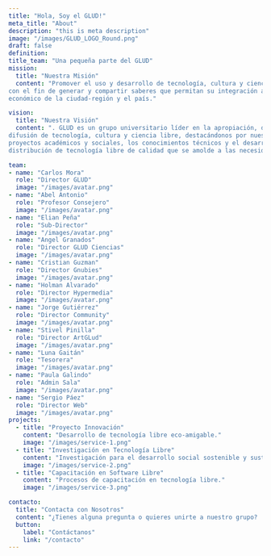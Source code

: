```yaml
---
title: "Hola, Soy el GLUD!"
meta_title: "About"
description: "this is meta description"
image: "/images/GLUD_LOGO_Round.png"
draft: false
definition: 
title_team: "Una pequeña parte del GLUD"
mission:
  title: "Nuestra Misión"
  content: "Promover el uso y desarrollo de tecnología, cultura y ciencia libre,
con el fin de generar y compartir saberes que permitan su integración al desarrollo social y
económico de la ciudad-región y el país."

vision:
  title: "Nuestra Visión"
  content: ". GLUD es un grupo universitario líder en la apropiación, desarrollo, uso y
difusión de tecnología, cultura y ciencia libre, destacándonos por nuestro valor humano, los
proyectos académicos y sociales, los conocimientos técnicos y el desarrollo, mejora y
distribución de tecnología libre de calidad que se amolde a las necesidades del país."

team:
- name: "Carlos Mora"
  role: "Director GLUD"
  image: "/images/avatar.png"
- name: "Abel Antonio"
  role: "Profesor Consejero"
  image: "/images/avatar.png"
- name: "Elian Peña"
  role: "Sub-Director"
  image: "/images/avatar.png"
- name: "Angel Granados"
  role: "Director GLUD Ciencias"
  image: "/images/avatar.png"
- name: "Cristian Guzman"
  role: "Director Gnubies"
  image: "/images/avatar.png"
- name: "Holman Alvarado"
  role: "Director Hypermedia"
  image: "/images/avatar.png"
- name: "Jorge Gutiérrez"
  role: "Director Community"
  image: "/images/avatar.png"
- name: "Stivel Pinilla"
  role: "Director ArtGLud"
  image: "/images/avatar.png"  
- name: "Luna Gaitán"
  role: "Tesorera"
  image: "/images/avatar.png"
- name: "Paula Galindo"
  role: "Admin Sala"
  image: "/images/avatar.png"
- name: "Sergio Páez"
  role: "Director Web"
  image: "/images/avatar.png"
projects:
  - title: "Proyecto Innovación"
    content: "Desarrollo de tecnología libre eco-amigable."
    image: "/images/service-1.png"
  - title: "Investigación en Tecnología Libre"
    content: "Investigación para el desarrollo social sostenible y sustentable."
    image: "/images/service-2.png"
  - title: "Capacitación en Software Libre"
    content: "Procesos de capacitación en tecnología libre."
    image: "/images/service-3.png"

contacto:
  title: "Contacta con Nosotros"
  content: "¿Tienes alguna pregunta o quieres unirte a nuestro grupo? ¡No dudes en contactarnos!"
  button:
    label: "Contáctanos"
    link: "/contacto"
---
```

